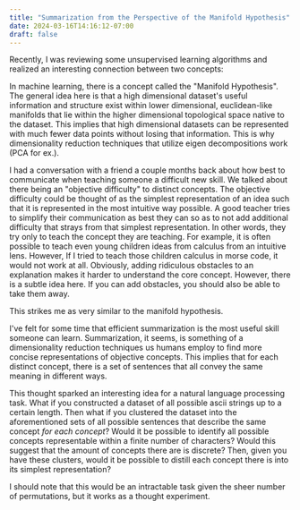 ```yaml
---
title: "Summarization from the Perspective of the Manifold Hypothesis"
date: 2024-03-16T14:16:12-07:00
draft: false
---
```


Recently, I was reviewing some unsupervised learning algorithms and realized an interesting connection between two concepts:

In machine learning, there is a concept called the "Manifold Hypothesis". The general idea here is that a high dimensional dataset's useful information and structure exist within lower dimensional, euclidean-like manifolds that lie within the higher dimensional topological space native to the dataset. This implies that high dimensional datasets can be represented with much fewer data points without losing that information. This is why dimensionality reduction techniques that utilize eigen decompositions work (PCA for ex.).

I had a conversation with a friend a couple months back about how best to communicate when teaching someone a difficult new skill. We talked about there being an "objective difficulty" to distinct concepts. The objective difficulty could be thought of as the simplest representation of an idea such that it is represented in the most intuitive way possible. A good teacher tries to simplify their communication as best they can so as to not add additional difficulty that strays from that simplest representation. In other words, they try only to teach the concept they are teaching. For example, it is often possible to teach even young children ideas from calculus from an intuitive lens. However, If I tried to teach those children calculus in morse code, it would not work at all. Obviously, adding ridiculous obstacles to an explanation makes it harder to understand the core concept. However, there is a subtle idea here. If you can add obstacles, you should also be able to take them away. 

This strikes me as very similar to the manifold hypothesis. 

I've felt for some time that efficient summarization is the most useful skill someone can learn. Summarization, it seems, is something of a dimensionality reduction techniques us humans employ to find more concise representations of objective concepts. This implies that for each distinct concept, there is a set of sentences that all convey the same meaning in different ways.

This thought sparked an interesting idea for a natural language processing task. What if you constructed a dataset of all possible ascii strings up to a certain length. Then what if you clustered the dataset into the aforementioned sets of all possible sentences that describe the same concept *for each concept*? Would it be possible to identify all possible concepts representable within a finite number of characters? Would this suggest that the amount of concepts there are is discrete? Then, given you have these clusters, would it be possible to distill each concept there is into its simplest representation?

I should note that this would be an intractable task given the sheer number of permutations, but it works as a thought experiment.
